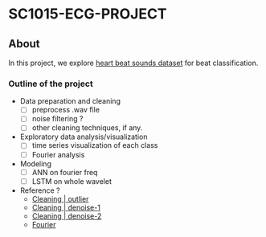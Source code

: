# SC1015-ECG-PROJECT

## About
In this project, we explore [heart beat sounds dataset](https://www.kaggle.com/datasets/kinguistics/heartbeat-sounds) for beat classification.

### Outline of the project
- Data preparation and cleaning
    - [ ] preprocess .wav file
    - [ ] noise filtering ?
    - [ ] other cleaning techniques, if any.
- Exploratory data analysis/visualization
    - [ ] time series visualization of each class
    - [ ] Fourier analysis
- Modeling
    - [ ] ANN on fourier freq
    - [ ] LSTM on whole wavelet
    
- Reference ? 
    - [Cleaning | outlier](https://pro.arcgis.com/en/pro-app/latest/tool-reference/space-time-pattern-mining/understanding-outliers-in-time-series-analysis.htm)
    - [Cleaning | denoise-1](https://www.kaggle.com/code/residentmario/denoising-algorithms/notebook) 
    - [Cleaning | denoise-2](https://github.com/ebrahimpichka/LSM-denoise)
    - [Fourier](https://citeseerx.ist.psu.edu/viewdoc/download?doi=10.1.1.66.6950&rep=rep1&type=pdf)
